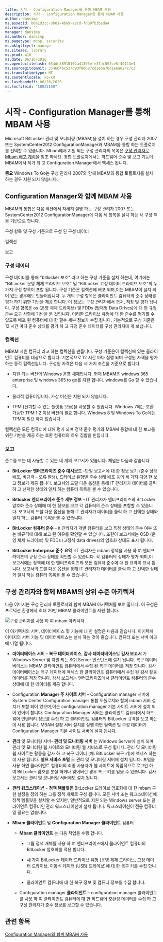 ```yaml
---
title: 시작 - Configuration Manager를 통해 MBAM 사용
description: 시작 - Configuration Manager를 통해 MBAM 사용
author: dansimp
ms.assetid: b0a1d3cc-0b01-4b69-a2cd-fd09fb3beda4
ms.reviewer: ''
manager: dansimp
ms.author: dansimp
ms.pagetype: mdop, security
ms.mktglfcycl: manage
ms.sitesec: library
ms.prod: w10
ms.date: 06/16/2016
ms.openlocfilehash: 654de38918102a41395efe37dc593ce8f49113e4
ms.sourcegitcommit: 354664bc527d93f80687cd2eba70d1eea024c7c3
ms.translationtype: MT
ms.contentlocale: ko-KR
ms.lasthandoff: 06/26/2020
ms.locfileid: "10825168"
---
```

# 시작 - Configuration Manager를 통해 MBAM 사용


Microsoft BitLocker 관리 및 모니터링 (MBAM)을 설치 하는 경우 구성 관리자 2007 또는 SystemCenter2012 ConfigurationManager와 MBAM을 통합 하는 토폴로지를 선택할 수 있습니다. Mbam에서 지원 되는 구성 관리자의 목록은 [구성 관리자로 Mbam 배포 계획](planning-to-deploy-mbam-with-configuration-manager-2.md)을 참조 하세요. 통합 토폴로지에서는 하드웨어 준수 및 보고 기능이 MBAM에서 제거 되 고 Configuration Manager에서 액세스 됩니다.

**중요**  Windows To Go는 구성 관리자 2007와 함께 MBAM의 통합 토폴로지를 설치 하는 경우 지원 되지 않습니다.

 

## Configuration Manager와 함께 MBAM 사용


MBAM의 통합은 다음 섹션에서 자세히 설명 하는 구성 관리자 2007 또는 SystemCenter2012 ConfigurationManager에 다음 세 항목을 설치 하는 새 구성 팩을 기반으로 합니다.

구성 항목 및 구성 기준으로 구성 된 구성 데이터

컬렉션

보고

### 구성 데이터

구성 데이터를 통해 "bitlocker 보호" 라고 하는 구성 기준을 설치 하는데, 여기에는 "BitLocker 운영 체제 드라이브 보호" 및 "BitLocker 고정 데이터 드라이브 보호"의 두 가지 구성 항목이 포함 됩니다. 구성 기준은 컬렉션에 배포 되며,이는 MBAM이 설치 되어 있는 경우에도 만들어집니다. 두 개의 구성 항목은 클라이언트 컴퓨터의 준수 상태를 평가 하기 위한 기반을 제공 합니다. 이 정보는 구성 관리자에서 캡처, 저장 및 평가 됩니다. 구성 항목은 os (운영 체제 드라이브) 및 FDDs (탑재형 Data Drives)에 대 한 규정 준수 요구 사항에 기반을 둔 것입니다. 이러한 드라이브 유형에 대 한 준수를 평가할 수 있도록 배포 된 컴퓨터에 대 한 필수 세부 정보가 수집 됩니다. 기본적으로 구성 기준은 12 시간 마다 준수 상태를 평가 하 고 규정 준수 데이터를 구성 관리자에 게 보냅니다.

### 컬렉션

MBAM 지원 컴퓨터 라고 하는 컬렉션을 만듭니다. 구성 기준은이 컬렉션에 있는 클라이언트 컴퓨터를 대상으로 합니다. 기본적으로 12 시간 마다 실행 되며 구성원 자격을 평가 하는 동적 컬렉션입니다. 구성원 자격은 다음 세 가지 조건을 기준으로 합니다.

-   지원 되는 버전의 Windows 운영 체제입니다. 현재 MBAM은 windows 365 enterprise 및 windows 365 to go를 지원 합니다. windows를 Go 할 수 있습니다.

-   물리적 컴퓨터입니다. 가상 머신은 지원 되지 않습니다.

-   TPM (신뢰할 수 있는 플랫폼 모듈)을 사용할 수 있습니다. Windows 7에는 호환 가능한 TPM 1.2 이상 버전이 필요 합니다. Windows 8 및 Windows To Go에는 TPM이 필요 하지 않습니다.

컬렉션은 모든 컴퓨터에 대해 평가 되며 정책 준수 평가와 MBAM 통합에 대 한 보고를 위한 기반을 제공 하는 호환 컴퓨터의 하위 집합을 만듭니다.

### 보고

준수를 보는 데 사용할 수 있는 네 개의 보고서가 있습니다. 채널은 다음과 같습니다.

-   **BitLocker 엔터프라이즈 준수 대시보드** -단일 보고서에 대 한 정보 보기 (준수 상태 배포, 비규격 – 오류 발생), 드라이브 유형별 준수 상태 배포 등의 세 가지 다양 한 보고 정보가 제공 됩니다. 보고서의 드릴 다운 옵션을 통해 IT 관리자가 데이터를 클릭 하 고 선택한 상태와 일치 하는 컴퓨터 목록을 볼 수 있습니다.

-   **Bitlocker 엔터프라이즈 준수 세부 정보** – IT 관리자가 엔터프라이즈의 BitLocker 암호화 준수 상태에 대 한 정보를 보고 각 컴퓨터의 준수 상태를 포함할 수 있습니다. 보고서의 드릴 다운 옵션을 통해 IT 관리자가 데이터를 클릭 하 고 선택한 상태와 일치 하는 컴퓨터 목록을 볼 수 있습니다.

-   **BitLocker 컴퓨터 준수** – it 관리자가 개별 컴퓨터를 보고 특정 상태의 준수 여부 또는 비규격에 대해 보고 된 이유를 확인할 수 있습니다. 또한이 보고서에는 OSD (운영 체제 드라이브) 및 FDDs (고정식 data drives)의 암호화 상태도 표시 됩니다.

-   **BitLocker Enterprise 준수 요약** -IT 관리자는 mbam 정책을 사용 하 여 엔터프라이즈의 규정 준수 상태를 확인할 수 있습니다. 각 컴퓨터의 상태가 평가 되며,이 보고서에는 정책에 대 한 엔터프라이즈의 모든 컴퓨터 준수에 대 한 요약이 표시 됩니다. 보고서의 드릴 다운 옵션을 통해 IT 관리자가 데이터를 클릭 하 고 선택한 상태와 일치 하는 컴퓨터 목록을 볼 수 있습니다.

## 구성 관리자와 함께 MBAM의 상위 수준 아키텍처


다음 이미지는 구성 관리자 토폴로지와 함께 MBAM 아키텍처를 보여 줍니다. 이 구성은 프로덕션 환경에서 최대 20만 MBAM 클라이언트를 지원 합니다.

![구성 관리자를 사용 하 여 mbam 아키텍처](images/mbam2-cmserver.gif)

이 아키텍처의 서버, 데이터베이스 및 기능에 대 한 설명은 다음과 같습니다. 아키텍처 이미지의 서버 기능 및 데이터베이스는 설치 하는 것이 좋습니다. 컴퓨터 또는 서버 아래에 나열 됩니다.

-   **데이터베이스 서버** – **복구 데이터베이스**, **감사 데이터베이스**및 **감사 보고서** 가 Windows Server 및 지원 되는 SQLServer 인스턴스에 설치 됩니다. 복구 데이터베이스는 MBAM 클라이언트 컴퓨터에서 수집 된 복구 데이터를 저장 합니다. 감사 데이터베이스는 복구 데이터에 액세스 한 클라이언트 컴퓨터에서 수집 된 감사 활동 데이터를 저장 합니다. 감사 보고서는 엔터프라이즈에서 클라이언트 컴퓨터의 준수 상태에 대 한 데이터를 제공 합니다.

-   Configuration **Manager 주 사이트 서버** – Configuration manager 서버에 System Center Configuration manager 통합 토폴로지와 함께 mbam 서버 설치가 포함 되어 있으며,이는 configuration manager 기본 사이트 서버에 설치 되어 있어야 합니다. Configuration Manager 서버는 클라이언트 컴퓨터에서 하드웨어 인벤터리 정보를 수집 하 고 클라이언트 컴퓨터의 BitLocker 규격을 보고 하는 데 사용 됩니다. MBAM 설정 서버 설치를 실행 하면 컬렉션 및 구성 데이터가 Configuration Manager 기본 사이트 서버에 설치 됩니다.

-   **관리** 및 모니터링 서버- **관리 및 모니터링 서버** 는 Windows Server에 설치 되며 관리 및 모니터링 웹 사이트와 모니터링 웹 서비스로 구성 됩니다. 관리 및 모니터링 웹 사이트는 활동을 감사 하 고 복구 데이터 (예: BitLocker 복구 키)에 액세스 하는 데 사용 됩니다. **셀프 서비스 포털** 도 관리 및 모니터링 서버에 설치 됩니다. 포털을 사용 하면 클라이언트 컴퓨터의 최종 사용자가 웹 사이트에 독립적으로 로그인 하 여 BitLocker 암호를 분실 하거나 잊어버린 경우 복구 키를 얻을 수 있습니다. 감사 보고서는 관리 및 모니터링 서버에도 설치 됩니다.

-   **관리 워크스테이션** - **정책 템플릿은** BitLocker 드라이브 암호화에 대 한 mbam 구현 설정을 정의 하는 그룹 정책 개체로 구성 됩니다. 모든 서버 또는 워크스테이션에 정책 템플릿을 설치할 수 있지만, 일반적으로 지원 되는 Windows server 또는 클라이언트 컴퓨터인 관리 워크스테이션에 설치 됩니다. 워크스테이션이 전용 컴퓨터 일 필요는 없습니다.

-   **Mbam 클라이언트** 및 **Configuration Manager 클라이언트** 컴퓨터

    -   **Mbam 클라이언트** 는 다음 작업을 수행 합니다.

        -   그룹 정책 개체를 사용 하 여 엔터프라이즈에서 클라이언트 컴퓨터의 BitLocker 암호화를 적용 합니다.

        -   세 가지 BitLocker 데이터 드라이브 유형 (운영 체제 드라이브, 고정 데이터 드라이브, 이동식 데이터 (USB) 드라이브)에 대 한 복구 키를 수집 합니다.

        -   클라이언트 컴퓨터에 대 한 복구 정보 및 컴퓨터 정보를 수집 합니다.

    -   Configuration manager **클라이언트** – configuration manager 클라이언트를 사용 하 여 클라이언트 컴퓨터에 대 한 하드웨어 호환성 데이터를 수집 하 고 구성 관리자가 준수 정보를 보고할 수 있습니다.

## 관련 항목


[Configuration Manager와 함께 MBAM 사용](using-mbam-with-configuration-manager.md)

 

 





